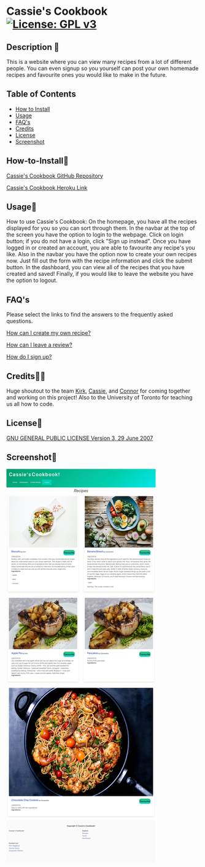 # Cassie's Cookbook [![License: GPL v3](https://img.shields.io/badge/License-GPLv3-blue.svg)](https://www.gnu.org/licenses/gpl-3.0)

## Description 📃

This is a website where you can view many recipes from a lot of different people. You can even signup so you yourself can post your own homemade recipes and favourite ones you would like to make in the future.

## Table of Contents

- [How to Install](#how-to-install🔌)
- [Usage](#usage🔋)
- [FAQ's](#FAQ's)
- [Credits](#credits🙏🏻)
- [License](#license🔑)
- [Screenshot](#screenshot📸)

## How-to-Install🔌

[Cassie's Cookbook GitHub Repository](https://github.com/Connor812/Project-2.git)

[Cassie's Cookbook Heroku Link](https://project2-the-recipe-website.herokuapp.com/)

## Usage🔋

How to use Cassie's Cookbook: On the homepage, you have all the recipes displayed for you so you can sort through them. In the navbar at the top of the screen you have the option to login to the webpage. Click on login button; if you do not have a login, click "Sign up instead". Once you have logged in or created an account, you are able to favourite any recipe's you like. Also in the navbar you have the option now to create your own recipes now. Just fill out the form with the recipe information and click the submit button. In the dashboard, you can view all of the recipes that you have created and saved! Finally, if you would like to leave the website you have the option to logout.

## FAQ's

Please select the links to find the answers to the frequently asked questions.

[How can I create my own recipe?](https://scribehow.com/shared/How_to_Create_a_Recipe_on_Cassies_Cookbook__17GQ6fd0TmCBr9waUhV5hg)

[How can I leave a review?](https://scribehow.com/shared/How_to_Leave_Feedback_on_a_Recipe__Q4uVY1U6S72Xyknp89ct7g)

[How do I sign up?](https://scribehow.com/shared/How_to_Sign_Up_for_a_Recipe_Website_Account__SeB0uO2XSAuX4rWTzPoerw)

## Credits🙏🏻

Huge shoutout to the team [Kirk](https://github.com/KirkHagglund), [Cassie](https://github.com/cassiewatsonn), and [Connor](https://github.com/Connor812) for coming together and working on this project! Also to the University of Toronto for teaching us all how to code.

## License🔑

[GNU GENERAL PUBLIC LICENSE Version 3, 29 June 2007](https://www.gnu.org/licenses)

## Screenshot📸

![alt](./public/images/cassiescookbook.jpg)
